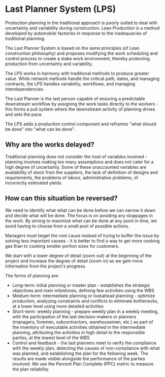 # Last Planner System (LPS)
Production planning in the traditional approach is poorly suited to deal with uncertainty and variability during construction. Lean Production is a method developed by automobile factories in response to the inadequacies of traditional planning.

The Last Planner System is based on the same principles (of Lean construction philosophy) and proposes modifying the work scheduling and control process to create a stake work environment, thereby protecting production from uncertainty and variability.

The LPS works in harmony with traditional methods to produce greater value. While network methods handle the critical path, dates, and managing contracts, the LPS handles variability, workflows, and managing interdependencies.

The Last Planner is the last person capable of ensuring a predictable downstream workflow by assigning the work tasks directly to the workers - this forms a pull system where the downstream activity of planning drives and sets the pace.

The LPS adds a production control component and reframes "what should be done" into "what can be done".

## Why are the works delayed?
Traditional planning does not consider the host of variables involved - planning involves making too many assumptions and does not cater for a high degree of uncertainty. Some of these unaccounted variables are availability of stock from the suppliers, the lack of definition of designs and requirements, the problems of labour, administrative problems, of incorrectly estimated yields.

## How can this situation be reversed?
We need to identify what what can be done before we can narrow it down and decide what will be done. The focus is on avoiding any stoppages in the work. By aiming to maximize what can be done at any point in time, we avoid having to choose from a small pool of possible actions.

Managers must target the root cause instead of trying to buffer the issue by solving less important causes - it is better to find a way to get more cooking gas than to cooking smaller portion sizes for customers.

We start with a lower degree of detail (zoom out) at the beginning of the project and increase the degree of detail (zoom in) as we gain more information from the project's progress.

The forms of planning are:
- Long-term: initial planning or master plan - establishes the strategic objectives and main milestones, defining few activities using the WBS
- Medium-term: intermediate planning or lookahead planning - optimize production, analyzing constraints and conflicts to eliminate bottlenecks, at a lower level using more detailed activities
- Short-term: weekly planning - prepare weekly plan in a weekly meeting, with the participation of the last decision-makers or planners (managers, foremen, subcontractors, warehousemen, etc.) as part of the inventory of executable activities obtained in the intermediate planning, attributing the activities in high detail to the responsible parties, at the lowest level of the WBS
- Control and feedback - the last planners meet to verify the compliance with the weekly plan, detecting the causes of non-compliance with what was planned, and establishing the plan for the following week. The results are made visible alongside the performance of the parties involved. We use the Percent Plan Complete (PPC) metric to measure the plan reliability.
